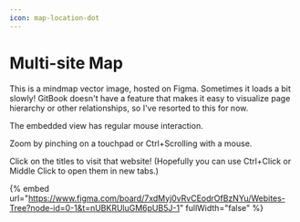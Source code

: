 ```yaml
---
icon: map-location-dot
---
```


# Multi-site Map

This is a mindmap vector image, hosted on Figma. Sometimes it loads a bit slowly! GitBook doesn't have a feature that makes it easy to visualize page hierarchy or other relationships, so I've resorted to this for now.

The embedded view has regular mouse interaction.

Zoom by pinching on a touchpad or Ctrl+Scrolling with a mouse.

Click on the titles to visit that website! (Hopefully you can use Ctrl+Click or Middle Click to open them in new tabs.)

{% embed url="https://www.figma.com/board/7xdMyj0vRvCEodrOfBzNYu/Webites-Tree?node-id=0-1&t=nUBKRUluGM6pUB5J-1" fullWidth="false" %}



